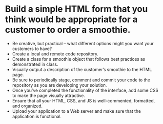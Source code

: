# Build a simple HTML form that you think would be appropriate for a customer to order a smoothie.

- Be creative, but practical – what different options might you want your customers to have?
- Create a local and remote code repository.
- Create a class for a smoothie object that follows best practices as demonstrated in class.
- Visually output a description of the customer’s smoothie to the HTML page.
- Be sure to periodically stage, comment and commit your code to the repository as you are developing your solution.
- Once you’ve completed the functionality of the interface, add some CSS to make the page visually attractive.
- Ensure that all your HTML, CSS, and JS is well-commented, formatted, and organized.
- Upload your application to a Web server and make sure that the application is functional.
